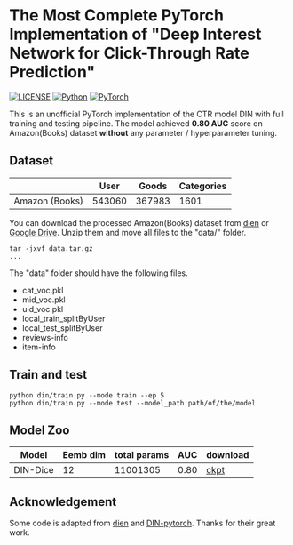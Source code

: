 # The Most Complete PyTorch Implementation of "Deep Interest Network for Click-Through Rate Prediction"

[![LICENSE](https://img.shields.io/badge/license-MIT-green)](https://github.com/yeyingdege/ctr-din-pytorch/blob/main/LICENSE)
[![Python](https://img.shields.io/badge/python-3.9-blue.svg)](https://www.python.org/)
[![PyTorch](https://img.shields.io/badge/pytorch-2.x-%237732a8)](https://pytorch.org/get-started/previous-versions/)

This is an unofficial PyTorch implementation of the CTR model DIN with full training and testing pipeline. The model achieved **0.80 AUC** score on Amazon(Books) dataset **without** any parameter / hyperparameter tuning.


## Dataset
|   |User|Goods|Categories|
|----|----|----|----|
|Amazon (Books) |543060 |367983 |1601 |

You can download the processed Amazon(Books) dataset from [dien](https://github.com/mouna99/dien?tab=readme-ov-file) or [Google Drive](https://drive.google.com/drive/folders/1HK10FUEH_SxBX0oRXioxp0OR0x13G8jz?usp=drive_link). Unzip them and move all files to the "data/" folder.
```
tar -jxvf data.tar.gz
...
```

The "data" folder should have the following files.
- cat_voc.pkl 
- mid_voc.pkl 
- uid_voc.pkl 
- local_train_splitByUser 
- local_test_splitByUser 
- reviews-info
- item-info

## Train and test
```
python din/train.py --mode train --ep 5
python din/train.py --mode test --model_path path/of/the/model
```

## Model Zoo
Model | Eemb dim | total params | AUC | download
-- | -- | -- | -- | --
DIN-Dice | 12 | 11001305 | 0.80 | [ckpt](https://drive.google.com/file/d/1jn4rR-vx62IFudDwek7uF5Wox3M7kMkX/view?usp=drive_link)

## Acknowledgement
Some code is adapted from [dien](https://github.com/mouna99/dien?tab=readme-ov-file) and [DIN-pytorch](https://github.com/fanoping/DIN-pytorch). Thanks for their great work.
